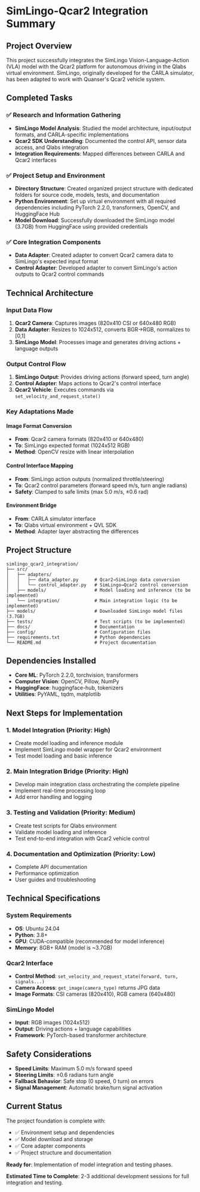 # SimLingo-Qcar2 Integration Summary

## Project Overview

This project successfully integrates the SimLingo Vision-Language-Action (VLA) model with the Qcar2 platform for autonomous driving in the Qlabs virtual environment. SimLingo, originally developed for the CARLA simulator, has been adapted to work with Quanser's Qcar2 vehicle system.

## Completed Tasks

### ✅ Research and Information Gathering
- **SimLingo Model Analysis**: Studied the model architecture, input/output formats, and CARLA-specific implementations
- **Qcar2 SDK Understanding**: Documented the control API, sensor data access, and Qlabs integration
- **Integration Requirements**: Mapped differences between CARLA and Qcar2 interfaces

### ✅ Project Setup and Environment
- **Directory Structure**: Created organized project structure with dedicated folders for source code, models, tests, and documentation
- **Python Environment**: Set up virtual environment with all required dependencies including PyTorch 2.2.0, transformers, OpenCV, and HuggingFace Hub
- **Model Download**: Successfully downloaded the SimLingo model (3.7GB) from HuggingFace using provided credentials

### ✅ Core Integration Components
- **Data Adapter**: Created adapter to convert Qcar2 camera data to SimLingo's expected input format
- **Control Adapter**: Developed adapter to convert SimLingo's action outputs to Qcar2 control commands

## Technical Architecture

### Input Data Flow
1. **Qcar2 Camera**: Captures images (820x410 CSI or 640x480 RGB)
2. **Data Adapter**: Resizes to 1024x512, converts BGR→RGB, normalizes to [0,1]
3. **SimLingo Model**: Processes image and generates driving actions + language outputs

### Output Control Flow
1. **SimLingo Output**: Provides driving actions (forward speed, turn angle)
2. **Control Adapter**: Maps actions to Qcar2's control interface
3. **Qcar2 Vehicle**: Executes commands via `set_velocity_and_request_state()`

### Key Adaptations Made

#### Image Format Conversion
- **From**: Qcar2 camera formats (820x410 or 640x480)
- **To**: SimLingo expected format (1024x512 RGB)
- **Method**: OpenCV resize with linear interpolation

#### Control Interface Mapping
- **From**: SimLingo action outputs (normalized throttle/steering)
- **To**: Qcar2 control parameters (forward speed m/s, turn angle radians)
- **Safety**: Clamped to safe limits (max 5.0 m/s, ±0.6 rad)

#### Environment Bridge
- **From**: CARLA simulator interface
- **To**: Qlabs virtual environment + QVL SDK
- **Method**: Adapter layer abstracting the differences

## Project Structure

```
simlingo_qcar2_integration/
├── src/
│   ├── adapters/
│   │   ├── data_adapter.py      # Qcar2→SimLingo data conversion
│   │   └── control_adapter.py   # SimLingo→Qcar2 control conversion
│   ├── models/                  # Model loading and inference (to be implemented)
│   └── integration/             # Main integration logic (to be implemented)
├── models/                      # Downloaded SimLingo model files (3.7GB)
├── tests/                       # Test scripts (to be implemented)
├── docs/                        # Documentation
├── config/                      # Configuration files
├── requirements.txt             # Python dependencies
└── README.md                    # Project documentation
```

## Dependencies Installed

- **Core ML**: PyTorch 2.2.0, torchvision, transformers
- **Computer Vision**: OpenCV, Pillow, NumPy
- **HuggingFace**: huggingface-hub, tokenizers
- **Utilities**: PyYAML, tqdm, matplotlib

## Next Steps for Implementation

### 1. Model Integration (Priority: High)
- Create model loading and inference module
- Implement SimLingo model wrapper for Qcar2 environment
- Test model loading and basic inference

### 2. Main Integration Bridge (Priority: High)
- Develop main integration class orchestrating the complete pipeline
- Implement real-time processing loop
- Add error handling and logging

### 3. Testing and Validation (Priority: Medium)
- Create test scripts for Qlabs environment
- Validate model loading and inference
- Test end-to-end integration with Qcar2 vehicle control

### 4. Documentation and Optimization (Priority: Low)
- Complete API documentation
- Performance optimization
- User guides and troubleshooting

## Technical Specifications

### System Requirements
- **OS**: Ubuntu 24.04
- **Python**: 3.8+
- **GPU**: CUDA-compatible (recommended for model inference)
- **Memory**: 8GB+ RAM (model is ~3.7GB)

### Qcar2 Interface
- **Control Method**: `set_velocity_and_request_state(forward, turn, signals...)`
- **Camera Access**: `get_image(camera_type)` returns JPG data
- **Image Formats**: CSI cameras (820x410), RGB camera (640x480)

### SimLingo Model
- **Input**: RGB images (1024x512)
- **Output**: Driving actions + language capabilities
- **Framework**: PyTorch-based transformer architecture

## Safety Considerations

- **Speed Limits**: Maximum 5.0 m/s forward speed
- **Steering Limits**: ±0.6 radians turn angle
- **Fallback Behavior**: Safe stop (0 speed, 0 turn) on errors
- **Signal Management**: Automatic brake/turn signal activation

## Current Status

The project foundation is complete with:
- ✅ Environment setup and dependencies
- ✅ Model download and storage
- ✅ Core adapter components
- ✅ Project structure and documentation

**Ready for**: Implementation of model integration and testing phases.

**Estimated Time to Complete**: 2-3 additional development sessions for full integration and testing.
